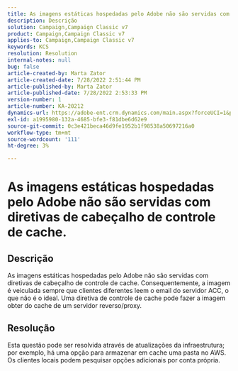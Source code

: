 ```yaml
---
title: As imagens estáticas hospedadas pelo Adobe não são servidas com diretivas de cabeçalho de controle de cache.
description: Descrição
solution: Campaign,Campaign Classic v7
product: Campaign,Campaign Classic v7
applies-to: Campaign,Campaign Classic v7
keywords: KCS
resolution: Resolution
internal-notes: null
bug: false
article-created-by: Marta Zator
article-created-date: 7/28/2022 2:51:44 PM
article-published-by: Marta Zator
article-published-date: 7/28/2022 2:53:33 PM
version-number: 1
article-number: KA-20212
dynamics-url: https://adobe-ent.crm.dynamics.com/main.aspx?forceUCI=1&pagetype=entityrecord&etn=knowledgearticle&id=b37214c9-840e-ed11-82e5-000d3a369e6d
exl-id: a1995980-132a-4685-bfe3-f81dbe6d62e9
source-git-commit: 0c3e421beca46d9fe1952b1f98538a50697216a0
workflow-type: tm+mt
source-wordcount: '111'
ht-degree: 3%

---
```


# As imagens estáticas hospedadas pelo Adobe não são servidas com diretivas de cabeçalho de controle de cache.

## Descrição

As imagens estáticas hospedadas pelo Adobe não são servidas com diretivas de cabeçalho de controle de cache. Consequentemente, a imagem é veiculada sempre que clientes diferentes leem o email do servidor ACC, o que não é o ideal. Uma diretiva de controle de cache pode fazer a imagem obter do cache de um servidor reverso/proxy.

## Resolução


Esta questão pode ser resolvida através de atualizações da infraestrutura; por exemplo, há uma opção para armazenar em cache uma pasta no AWS. Os clientes locais podem pesquisar opções adicionais por conta própria.
